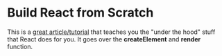 # Build React from Scratch

This is a [great article/tutorial](https://pomb.us/build-your-own-react/?ck_subscriber_id=1095211122) that teaches you the "under the hood" stuff that React does for you. It goes over the **createElement** and **render** function. 